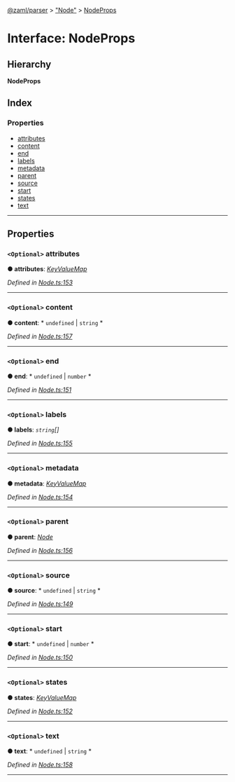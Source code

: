 [@zaml/parser](../README.md) > ["Node"](../modules/_node_.md) > [NodeProps](../interfaces/_node_.nodeprops.md)

# Interface: NodeProps

## Hierarchy

**NodeProps**

## Index

### Properties

* [attributes](_node_.nodeprops.md#attributes)
* [content](_node_.nodeprops.md#content)
* [end](_node_.nodeprops.md#end)
* [labels](_node_.nodeprops.md#labels)
* [metadata](_node_.nodeprops.md#metadata)
* [parent](_node_.nodeprops.md#parent)
* [source](_node_.nodeprops.md#source)
* [start](_node_.nodeprops.md#start)
* [states](_node_.nodeprops.md#states)
* [text](_node_.nodeprops.md#text)

---

## Properties

<a id="attributes"></a>

### `<Optional>` attributes

**● attributes**: *[KeyValueMap](../modules/_node_.md#keyvaluemap)*

*Defined in [Node.ts:153](https://github.com/nexushubs/zaml-lang/blob/dc16477/packages/zaml-parser/src/Node.ts#L153)*

___
<a id="content"></a>

### `<Optional>` content

**● content**: * `undefined` &#124; `string`
*

*Defined in [Node.ts:157](https://github.com/nexushubs/zaml-lang/blob/dc16477/packages/zaml-parser/src/Node.ts#L157)*

___
<a id="end"></a>

### `<Optional>` end

**● end**: * `undefined` &#124; `number`
*

*Defined in [Node.ts:151](https://github.com/nexushubs/zaml-lang/blob/dc16477/packages/zaml-parser/src/Node.ts#L151)*

___
<a id="labels"></a>

### `<Optional>` labels

**● labels**: *`string`[]*

*Defined in [Node.ts:155](https://github.com/nexushubs/zaml-lang/blob/dc16477/packages/zaml-parser/src/Node.ts#L155)*

___
<a id="metadata"></a>

### `<Optional>` metadata

**● metadata**: *[KeyValueMap](../modules/_node_.md#keyvaluemap)*

*Defined in [Node.ts:154](https://github.com/nexushubs/zaml-lang/blob/dc16477/packages/zaml-parser/src/Node.ts#L154)*

___
<a id="parent"></a>

### `<Optional>` parent

**● parent**: *[Node](../classes/_node_.node.md)*

*Defined in [Node.ts:156](https://github.com/nexushubs/zaml-lang/blob/dc16477/packages/zaml-parser/src/Node.ts#L156)*

___
<a id="source"></a>

### `<Optional>` source

**● source**: * `undefined` &#124; `string`
*

*Defined in [Node.ts:149](https://github.com/nexushubs/zaml-lang/blob/dc16477/packages/zaml-parser/src/Node.ts#L149)*

___
<a id="start"></a>

### `<Optional>` start

**● start**: * `undefined` &#124; `number`
*

*Defined in [Node.ts:150](https://github.com/nexushubs/zaml-lang/blob/dc16477/packages/zaml-parser/src/Node.ts#L150)*

___
<a id="states"></a>

### `<Optional>` states

**● states**: *[KeyValueMap](../modules/_node_.md#keyvaluemap)*

*Defined in [Node.ts:152](https://github.com/nexushubs/zaml-lang/blob/dc16477/packages/zaml-parser/src/Node.ts#L152)*

___
<a id="text"></a>

### `<Optional>` text

**● text**: * `undefined` &#124; `string`
*

*Defined in [Node.ts:158](https://github.com/nexushubs/zaml-lang/blob/dc16477/packages/zaml-parser/src/Node.ts#L158)*

___

